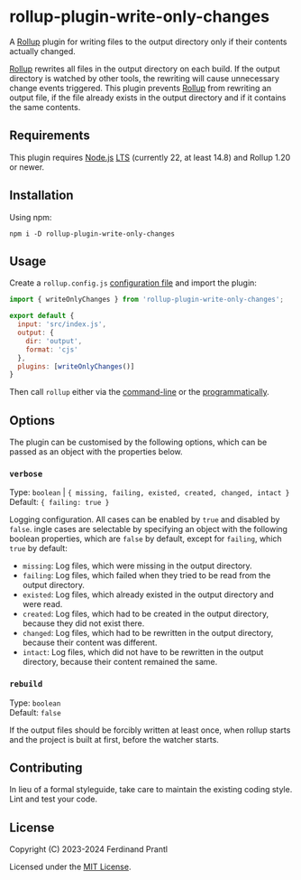 # rollup-plugin-write-only-changes

A [Rollup] plugin for writing files to the output directory only if their contents actually changed.

[Rollup] rewrites all files in the output directory on each build. If the output directory is watched by other tools, the rewriting will cause unnecessary change events triggered. This plugin prevents [Rollup] from rewriting an output file, if the file already exists in the output directory and if it contains the same contents.

## Requirements

This plugin requires [Node.js] [LTS] (currently 22, at least 14.8) and Rollup 1.20 or newer.

## Installation

Using npm:

    npm i -D rollup-plugin-write-only-changes

## Usage

Create a `rollup.config.js` [configuration file] and import the plugin:

```js
import { writeOnlyChanges } from 'rollup-plugin-write-only-changes';

export default {
  input: 'src/index.js',
  output: {
    dir: 'output',
    format: 'cjs'
  },
  plugins: [writeOnlyChanges()]
}
```

Then call `rollup` either via the [command-line] or the [programmatically].

## Options

The plugin can be customised by the following options, which can be passed as an object with the properties below.

### `verbose`

Type: `boolean` | `{ missing, failing, existed, created, changed, intact }`<br>
Default: `{ failing: true }`

Logging configuration. All cases can be enabled by `true` and disabled
by `false`. ingle cases are selectable by specifying an object with
the following boolean properties, which are `false` by default,
except for `failing`, which `true` by default:

  * `missing`: Log files, which were missing in the output directory.
  * `failing`: Log files, which failed when they tried to be read from the output directory.
  * `existed`: Log files, which already existed in the output directory and were read.
  * `created`: Log files, which had to be created in the output directory,
               because they did not exist there.
  * `changed`: Log files, which had to be rewritten in the output directory,
               because their content was different.
  * `intact`:  Log files, which did not have to be rewritten in the output directory,
               because their content remained the same.

### `rebuild`

Type: `boolean`<br>
Default: `false`

If the output files should be forcibly written at least once, when rollup
starts and the project is built at first, before the watcher starts.

## Contributing

In lieu of a formal styleguide, take care to maintain the existing coding style. Lint and test your code.

## License

Copyright (C) 2023-2024 Ferdinand Prantl

Licensed under the [MIT License].

[MIT License]: http://en.wikipedia.org/wiki/MIT_License
[Rollup]: https://rollupjs.org/
[Node.js]: https://nodejs.org/
[LTS]: https://github.com/nodejs/Release
[configuration file]: https://www.rollupjs.org/guide/en/#configuration-files
[command-line]: https://www.rollupjs.org/guide/en/#command-line-reference
[programmatically]: https://www.rollupjs.org/guide/en/#javascript-api
